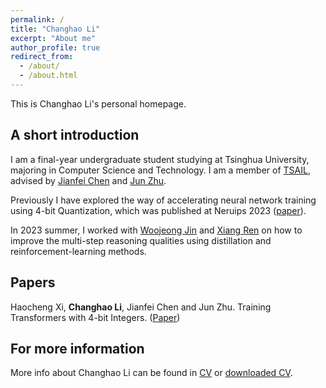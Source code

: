 ```yaml
---
permalink: /
title: "Changhao Li"
excerpt: "About me"
author_profile: true
redirect_from: 
  - /about/
  - /about.html
---
```


This is Changhao Li's personal homepage.

## A short introduction
I am a final-year undergraduate student studying at Tsinghua University, majoring in Computer Science and Technology. I am a member of [TSAIL](https://ml.cs.tsinghua.edu.cn/), advised by [Jianfei Chen](https://ml.cs.tsinghua.edu.cn/~jianfei/) and [Jun Zhu](https://ml.cs.tsinghua.edu.cn/~jun/index.shtml). 

Previously I have explored the way of accelerating neural network training using 4-bit Quantization, which was published at Neruips 2023 ([paper](https://arxiv.org/pdf/2306.11987.pdf)). 

In 2023 summer, I worked with [Woojeong Jin](https://woojeongjin.github.io/) and [Xiang Ren](https://shanzhenren.github.io/) on how to improve the multi-step reasoning qualities using distillation and reinforcement-learning methods. 

## Papers
Haocheng Xi, **Changhao Li**, Jianfei Chen and Jun Zhu. Training Transformers with 4-bit Integers. ([Paper](https://arxiv.org/pdf/2306.11987.pdf))

## For more information
More info about Changhao Li can be found in [CV](https://lichangh20.github.io/cv/) or [downloaded CV](http://lichangh20.github.io/files/CV_ChanghaoLi.pdf).

<!-- ## Visitors
<script type="text/javascript" id="clstr_globe" src="//clustrmaps.com/globe.js?d=U1jon07LtbzLXzokcFT26iEfhmmBbBM3cpPzuzwP_G0"></script> -->